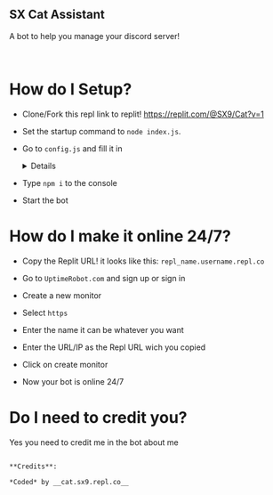 ## SX Cat Assistant

A bot to help you manage your discord server!

<br/>

# How do I Setup?

* Clone/Fork this repl link to replit! https://replit.com/@SX9/Cat?v=1

* Set the startup command to `node index.js`.

* Go to `config.js` and fill it in

  <details>

	 * `Prefix` is for the bot prefix!

	 * `Token` is for the bot token, get it at 'discord.dev`!

   * `Color` is for the embed color, if you want to change it use a `HEX` format!

   * `Status_Text` is the status for your bot!

   * `Status_Type` is for the type, the types that you can use are `LISTENING`, `PLAYING`, `WHATCHING`, and `COMPETING`!

	 * `Server_Port` is where you put the port for your server, I recomend to change it to `3000`!

	 * `Ping_Message` is for a message that your is going to send when it got pinged!

  </details>

* Type `npm i` to the console

* Start the bot

# How do I make it online 24/7?

* Copy the Replit URL! it looks like this: `repl_name.username.repl.co`

* Go to `UptimeRobot.com` and sign up or sign in

* Create a new monitor

* Select `https`

* Enter the name it can be whatever you want

*  Enter the URL/IP as the Repl URL wich you copied

*  Click on create monitor

*  Now your bot is online 24/7

# Do I need to credit you?

Yes you need to credit me in the bot about me

 ```

 **Credits**:

 *Coded* by __cat.sx9.repl.co__

 ```
